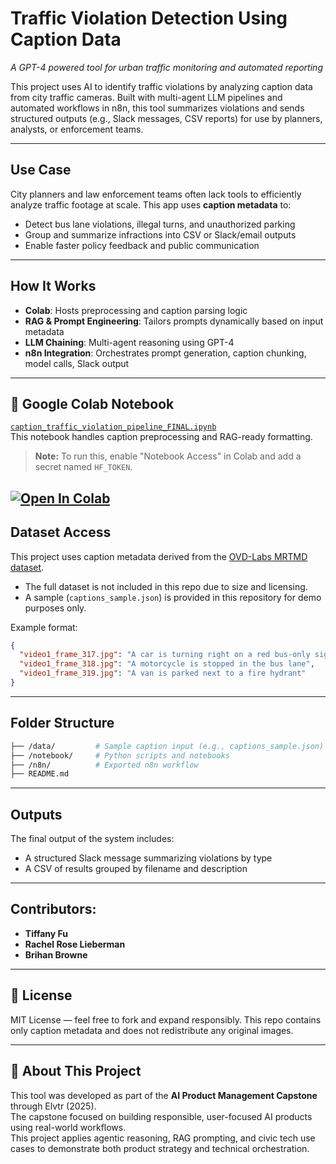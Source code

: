 # Traffic Violation Detection Using Caption Data
*A GPT-4 powered tool for urban traffic monitoring and automated reporting*

This project uses AI to identify traffic violations by analyzing caption data from city traffic cameras. Built with multi-agent LLM pipelines and automated workflows in n8n, this tool summarizes violations and sends structured outputs (e.g., Slack messages, CSV reports) for use by planners, analysts, or enforcement teams.

---

## Use Case

City planners and law enforcement teams often lack tools to efficiently analyze traffic footage at scale. This app uses **caption metadata** to:

- Detect bus lane violations, illegal turns, and unauthorized parking
- Group and summarize infractions into CSV or Slack/email outputs
- Enable faster policy feedback and public communication

---

## How It Works

- **Colab**: Hosts preprocessing and caption parsing logic  
- **RAG & Prompt Engineering**: Tailors prompts dynamically based on input metadata  
- **LLM Chaining**: Multi-agent reasoning using GPT-4  
- **n8n Integration**: Orchestrates prompt generation, caption chunking, model calls, Slack output  

---

## 🔬 Google Colab Notebook

[`caption_traffic_violation_pipeline_FINAL.ipynb`](notebook/caption_traffic_violation_pipeline_FINAL.ipynb)  
This notebook handles caption preprocessing and RAG-ready formatting.  
> **Note:** To run this, enable "Notebook Access" in Colab and add a secret named `HF_TOKEN`.

[![Open In Colab](https://colab.research.google.com/assets/colab-badge.svg)](https://colab.research.google.com/github/tfu86/CurbBot-A-Traffic-Violation-App/blob/main/notebook/caption_traffic_violation_pipeline_FINAL.ipynb)
---

## Dataset Access

This project uses caption metadata derived from the [OVD-Labs MRTMD dataset](http://43.128.62.24:91/OVD-Labs/MRTMD).  
- The full dataset is not included in this repo due to size and licensing.
- A sample (`captions_sample.json`) is provided in this repository for demo purposes only.

Example format:
```json
{
  "video1_frame_317.jpg": "A car is turning right on a red bus-only signal",
  "video1_frame_318.jpg": "A motorcycle is stopped in the bus lane",
  "video1_frame_319.jpg": "A van is parked next to a fire hydrant"
}
```

---

## Folder Structure

```bash
├── /data/         # Sample caption input (e.g., captions_sample.json)
├── /notebook/     # Python scripts and notebooks
├── /n8n/          # Exported n8n workflow
├── README.md
```

---

## Outputs

The final output of the system includes:
- A structured Slack message summarizing violations by type
- A CSV of results grouped by filename and description

---

## Contributors:

- **Tiffany Fu**
- **Rachel Rose Lieberman**
- **Brihan Browne**

---

## 📜 License

MIT License — feel free to fork and expand responsibly. This repo contains only caption metadata and does not redistribute any original images.

---

## 📘 About This Project

This tool was developed as part of the **AI Product Management Capstone** through Elvtr (2025).  
The capstone focused on building responsible, user-focused AI products using real-world workflows.  
This project applies agentic reasoning, RAG prompting, and civic tech use cases to demonstrate both product strategy and technical orchestration.
